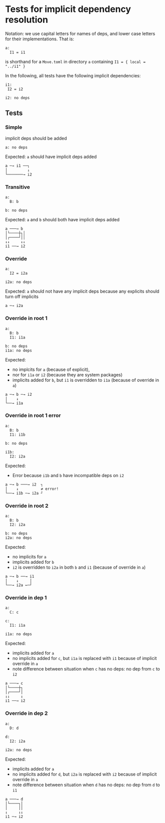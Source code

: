 Tests for implicit dependency resolution
========================================

Notation: we use capital letters for names of deps, and lower case letters for
their implementations. That is:

```
a:
  I1 = i1
```

is shorthand for a `Move.toml` in directory `a` containing `I1 = { local = "../i1" }`

In the following, all tests have the following implicit dependencies:

```
i1:
 I2 = i2

i2: no deps
```

Tests
-----


### Simple #########################################################################################

implicit deps should be added

```
a: no deps
```

Expected: `a` should have implicit deps added

```
a ─→ i1 ──┐
│         ↓
└───────→ i2
```

### Transitive #####################################################################################

```
a:
  B: b

b: no deps
```

Expected: `a` and `b` should both have implicit deps added


```
a ───→ b
│└────┼┐│
│┌────┘││
↓↓     ↓↓
i1 ──→ i2
```


### Override #######################################################################################

```
a:
  I2 = i2a

i2a: no deps
```

Expected: `a` should not have any implicit deps because any explicits should
turn off implicits

```
a ─→ i2a
```

### Override in root 1 #############################################################################

```
a:
  B: b
  I1: i1a

b: no deps
i1a: no deps
```

Expected:
 - no implcits for `a` (because of explicit),
 - nor for `i1a` or `i2` (because they are system packages)
 - implicits added for `b`, but `i1` is overridden to `i1a` (because of override in `a`)

```
a ─→ b ─→ i2
│    ↓
└──→ i1a
```

### Override in root 1 error #######################################################################

```
a:
  B: b
  I1: i1b

b: no deps

i1b:
  I2: i2a
```

Expected:
 - Error because `i1b` and `b` have incompatible deps on `i2`

```
a ─→ b ───→ i2  ┐
│    ↓          ≠ error!
└──→ i1b ─→ i2a ┘
```

### Override in root 2 #############################################################################

```
a:
  B: b
  I2: i2a

b: no deps
i2a: no deps
```

Expected:
 - no implicits for `a`
 - implicits added for `b`
 - `i2` is overridden to `i2a` in both `b` and `i1` (because of override in `a`)

```
a ─→ b ──→ i1
│    ↓     │
└──→ i2a ←─┘
```

### Override in dep 1 ##############################################################################

```
a:
  C: c

c:
  I1: i1a

i1a: no deps
```

Expected:
 - implicits added for `a`
 - no implicits added for `c`, but `i1a` is replaced with `i1` because of implicit override in `a`
 - note difference between situation when `c` has no deps: no dep from `c` to `i2`

```
a ───→ c
│└────┼┐
│┌────┘│
↓↓     ↓
i1 ──→ i2
```

### Override in dep 2 ##############################################################################

```
a:
  D: d

d:
  I2: i2a

i2a: no deps
```

Expected:
 - implicits added for `a`
 - no implicits added for `d`, but `i2a` is replaced with `i2` because of implicit override in `a`
 - note difference between situation when `d` has no deps: no dep from `d` to `i1`

```
a ───→ d
│└────┐│
│     ││
↓     ↓↓
i1 ─→ i2
```
